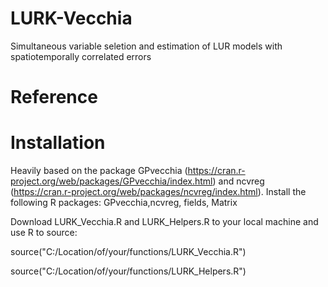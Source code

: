 # LURK-Vecchia

Simultaneous variable seletion and estimation of LUR models with spatiotemporally correlated errors

# Reference 

# Installation 
Heavily based on the package GPvecchia (https://cran.r-project.org/web/packages/GPvecchia/index.html) and
ncvreg (https://cran.r-project.org/web/packages/ncvreg/index.html). 
Install the following R packages: GPvecchia,ncvreg, fields, Matrix

Download LURK_Vecchia.R and LURK_Helpers.R to your local machine and use R to source:

source("C:/Location/of/your/functions/LURK_Vecchia.R") 

source("C:/Location/of/your/functions/LURK_Helpers.R")
